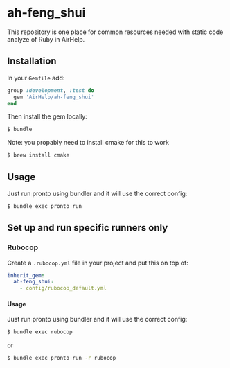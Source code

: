 # ah-feng_shui

This repository is one place for common resources needed with static code analyze of Ruby in AirHelp.

## Installation

In your `Gemfile` add:

```ruby
group :development, :test do
  gem 'AirHelp/ah-feng_shui'
end
```

Then install the gem locally:

```bash
$ bundle 
```

Note: you propably need to install cmake for this to work

```bash
$ brew install cmake
```

## Usage

Just run pronto using bundler and it will use the correct config:

```bash
$ bundle exec pronto run
```

## Set up and run specific runners only

### Rubocop

Create a `.rubocop.yml` file in your project and put this on top of:

```yml
inherit_gem:
  ah-feng_shui:
    - config/rubocop_default.yml
```

#### Usage

Just run pronto using bundler and it will use the correct config:

```bash
$ bundle exec rubocop
```
or

```bash
$ bundle exec pronto run -r rubocop
```
